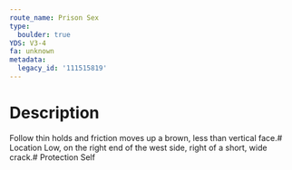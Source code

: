 ```yaml
---
route_name: Prison Sex
type:
  boulder: true
YDS: V3-4
fa: unknown
metadata:
  legacy_id: '111515819'
---
```

# Description
Follow thin holds and friction moves up a brown, less than vertical face.# Location
Low, on the right end of the west side, right of a short, wide crack.# Protection
Self
